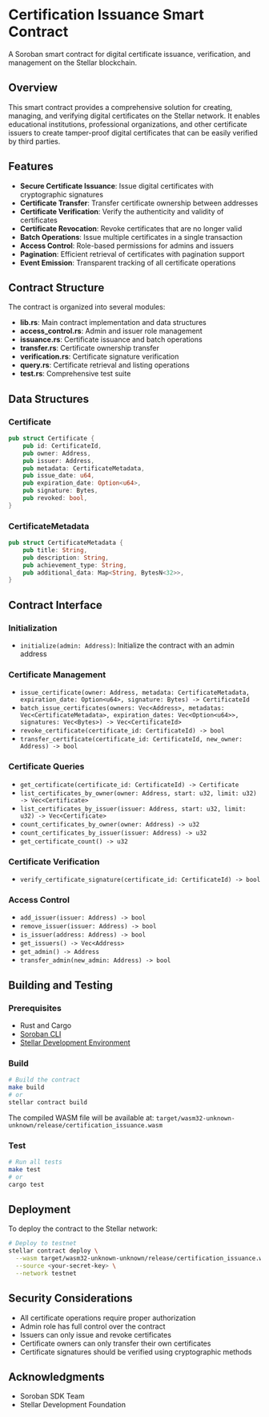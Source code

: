 # Certification Issuance Smart Contract

A Soroban smart contract for digital certificate issuance, verification, and management on the Stellar blockchain.

## Overview

This smart contract provides a comprehensive solution for creating, managing, and verifying digital certificates on the Stellar network. It enables educational institutions, professional organizations, and other certificate issuers to create tamper-proof digital certificates that can be easily verified by third parties.

## Features

- **Secure Certificate Issuance**: Issue digital certificates with cryptographic signatures
- **Certificate Transfer**: Transfer certificate ownership between addresses
- **Certificate Verification**: Verify the authenticity and validity of certificates
- **Certificate Revocation**: Revoke certificates that are no longer valid
- **Batch Operations**: Issue multiple certificates in a single transaction
- **Access Control**: Role-based permissions for admins and issuers
- **Pagination**: Efficient retrieval of certificates with pagination support
- **Event Emission**: Transparent tracking of all certificate operations

## Contract Structure

The contract is organized into several modules:

- **lib.rs**: Main contract implementation and data structures
- **access_control.rs**: Admin and issuer role management
- **issuance.rs**: Certificate issuance and batch operations
- **transfer.rs**: Certificate ownership transfer
- **verification.rs**: Certificate signature verification
- **query.rs**: Certificate retrieval and listing operations
- **test.rs**: Comprehensive test suite

## Data Structures

### Certificate

```rust
pub struct Certificate {
    pub id: CertificateId,
    pub owner: Address,
    pub issuer: Address,
    pub metadata: CertificateMetadata,
    pub issue_date: u64,
    pub expiration_date: Option<u64>,
    pub signature: Bytes,
    pub revoked: bool,
}
```

### CertificateMetadata

```rust
pub struct CertificateMetadata {
    pub title: String,
    pub description: String,
    pub achievement_type: String,
    pub additional_data: Map<String, BytesN<32>>,
}
```

## Contract Interface

### Initialization

- `initialize(admin: Address)`: Initialize the contract with an admin address

### Certificate Management

- `issue_certificate(owner: Address, metadata: CertificateMetadata, expiration_date: Option<u64>, signature: Bytes) -> CertificateId`
- `batch_issue_certificates(owners: Vec<Address>, metadatas: Vec<CertificateMetadata>, expiration_dates: Vec<Option<u64>>, signatures: Vec<Bytes>) -> Vec<CertificateId>`
- `revoke_certificate(certificate_id: CertificateId) -> bool`
- `transfer_certificate(certificate_id: CertificateId, new_owner: Address) -> bool`

### Certificate Queries

- `get_certificate(certificate_id: CertificateId) -> Certificate`
- `list_certificates_by_owner(owner: Address, start: u32, limit: u32) -> Vec<Certificate>`
- `list_certificates_by_issuer(issuer: Address, start: u32, limit: u32) -> Vec<Certificate>`
- `count_certificates_by_owner(owner: Address) -> u32`
- `count_certificates_by_issuer(issuer: Address) -> u32`
- `get_certificate_count() -> u32`

### Certificate Verification

- `verify_certificate_signature(certificate_id: CertificateId) -> bool`

### Access Control

- `add_issuer(issuer: Address) -> bool`
- `remove_issuer(issuer: Address) -> bool`
- `is_issuer(address: Address) -> bool`
- `get_issuers() -> Vec<Address>`
- `get_admin() -> Address`
- `transfer_admin(new_admin: Address) -> bool`

## Building and Testing

### Prerequisites

- Rust and Cargo
- [Soroban CLI](https://soroban.stellar.org/docs/getting-started/setup)
- [Stellar Development Environment](https://developers.stellar.org/docs/fundamentals-and-concepts/stellar-development)

### Build

```bash
# Build the contract
make build
# or
stellar contract build
```

The compiled WASM file will be available at:
`target/wasm32-unknown-unknown/release/certification_issuance.wasm`

### Test

```bash
# Run all tests
make test
# or
cargo test
```

## Deployment

To deploy the contract to the Stellar network:

```bash
# Deploy to testnet
stellar contract deploy \
  --wasm target/wasm32-unknown-unknown/release/certification_issuance.wasm \
  --source <your-secret-key> \
  --network testnet
```

## Security Considerations

- All certificate operations require proper authorization
- Admin role has full control over the contract
- Issuers can only issue and revoke certificates
- Certificate owners can only transfer their own certificates
- Certificate signatures should be verified using cryptographic methods

## Acknowledgments

- Soroban SDK Team
- Stellar Development Foundation
